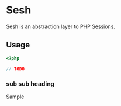# Sesh

Sesh is an abstraction layer to PHP Sessions.

## Usage
```php
<?php

// TODO
````

### sub sub heading

Sample
